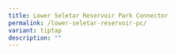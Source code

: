 ```yaml
---
title: Lower Seletar Reservoir Park Connector
permalink: /lower-seletar-reservoir-pc/
variant: tiptap
description: ""
---
```

